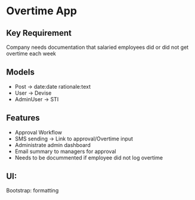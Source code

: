 # Overtime App

## Key Requirement

Company needs documentation that salaried employees did or did not get overtime each week

## Models

- Post -> date:date rationale:text
- User -> Devise
- AdminUser -> STI

## Features
- Approval Workflow
- SMS sending -> Link to approval/Overtime input
- Administrate admin dashboard
- Email summary to managers for approval
- Needs to be docummented if employee did not log overtime

## UI:
Bootstrap: formatting